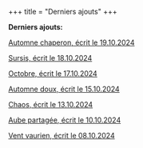 +++
title = "Derniers ajouts"
+++

**Derniers ajouts:**

[Automne chaperon, écrit le 19.10.2024](./seasons/22_vingt_deuxieme_saison/automne_chaperon/)

[Sursis, écrit le 18.10.2024](./seasons/22_vingt_deuxieme_saison/sursis/)

[Octobre, écrit le 17.10.2024](./seasons/22_vingt_deuxieme_saison/octobre/)

[Automne doux, écrit le 15.10.2024](./seasons/22_vingt_deuxieme_saison/automne_doux/)

[Chaos, écrit le 13.10.2024](./seasons/22_vingt_deuxieme_saison/chaos/)

[Aube partagée, écrit le 10.10.2024](./seasons/22_vingt_deuxieme_saison/aube_partagee/)

[Vent vaurien, écrit le 08.10.2024](./seasons/22_vingt_deuxieme_saison/vent_vaurien/)
